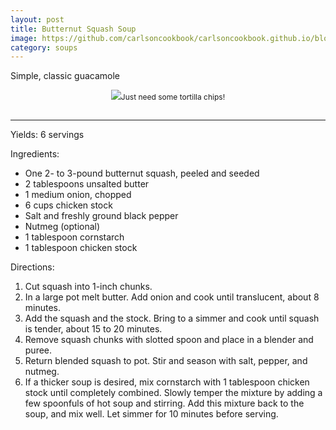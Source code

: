 ```yaml
---
layout: post
title: Butternut Squash Soup
image: https://github.com/carlsoncookbook/carlsoncookbook.github.io/blob/master/images/butternut-squash-soup.jpeg?raw=true
category: soups
---
```


Simple, classic guacamole

<p style="float:center; font-size: 9pt; text-align: center; width: 50%; margin-left: 25%; margin-bottom: 0.5em;"><img src="https://github.com/carlsonkellie/College-Cravings/blob/master/images/guacamole.jpg?raw=true">Just need some tortilla chips!<br><br></p>

<hr>


Yields: 6 servings

Ingredients:
* One 2- to 3-pound butternut squash, peeled and seeded
* 2 tablespoons unsalted butter
* 1 medium onion, chopped
* 6 cups chicken stock
* Salt and freshly ground black pepper
* Nutmeg (optional)
* 1 tablespoon cornstarch
* 1 tablespoon chicken stock

Directions:
1. Cut squash into 1-inch chunks. 
2. In a large pot melt butter. Add onion and cook until translucent, about 8 minutes. 
3. Add the squash and the stock. Bring to a simmer and cook until squash is tender, about 15 to 20 minutes. 
4. Remove squash chunks with slotted spoon and place in a blender and puree. 
5. Return blended squash to pot. Stir and season with salt, pepper, and nutmeg. 
6. If a thicker soup is desired, mix cornstarch with 1 tablespoon chicken stock until completely combined. Slowly temper the mixture by adding a few spoonfuls of hot soup and stirring. Add this mixture back to the soup, and mix well. Let simmer for 10 minutes before serving.
